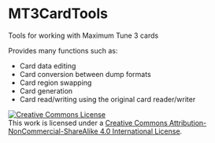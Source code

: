 # MT3CardTools

Tools for working with Maximum Tune 3 cards

Provides many functions such as:
  - Card data editing
  - Card conversion between dump formats
  - Card region swapping
  - Card generation
  - Card read/writing using the original card reader/writer

<a rel="license" href="http://creativecommons.org/licenses/by-nc-sa/4.0/"><img alt="Creative Commons License" style="border-width:0" src="https://i.creativecommons.org/l/by-nc-sa/4.0/88x31.png" /></a><br />This work is licensed under a <a rel="license" href="http://creativecommons.org/licenses/by-nc-sa/4.0/">Creative Commons Attribution-NonCommercial-ShareAlike 4.0 International License</a>.
